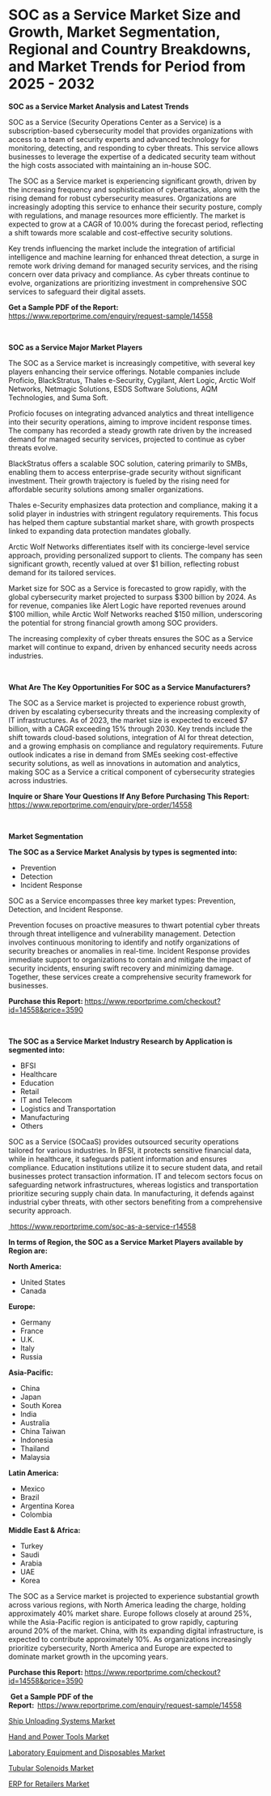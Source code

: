 <p><h1>SOC as a Service Market Size and Growth, Market Segmentation, Regional and Country Breakdowns, and Market Trends for Period from 2025 -  2032</h1></p><p><strong>SOC as a Service Market Analysis and Latest Trends</strong></p>
<p><p>SOC as a Service (Security Operations Center as a Service) is a subscription-based cybersecurity model that provides organizations with access to a team of security experts and advanced technology for monitoring, detecting, and responding to cyber threats. This service allows businesses to leverage the expertise of a dedicated security team without the high costs associated with maintaining an in-house SOC. </p><p>The SOC as a Service market is experiencing significant growth, driven by the increasing frequency and sophistication of cyberattacks, along with the rising demand for robust cybersecurity measures. Organizations are increasingly adopting this service to enhance their security posture, comply with regulations, and manage resources more efficiently. The market is expected to grow at a CAGR of 10.00% during the forecast period, reflecting a shift towards more scalable and cost-effective security solutions.</p><p>Key trends influencing the market include the integration of artificial intelligence and machine learning for enhanced threat detection, a surge in remote work driving demand for managed security services, and the rising concern over data privacy and compliance. As cyber threats continue to evolve, organizations are prioritizing investment in comprehensive SOC services to safeguard their digital assets.</p></p>
<p><strong>Get a Sample PDF of the Report:&nbsp;</strong> <a href="https://www.reportprime.com/enquiry/request-sample/14558?utm_campaign=2472&utm_medium=2&utm_source=Github&utm_content=ia&utm_term=20032025&utm_id=soc-as-a-service">https://www.reportprime.com/enquiry/request-sample/14558</a></p>
<p>&nbsp;</p>
<p><strong>SOC as a Service Major Market Players</strong></p>
<p><p>The SOC as a Service market is increasingly competitive, with several key players enhancing their service offerings. Notable companies include Proficio, BlackStratus, Thales e-Security, Cygilant, Alert Logic, Arctic Wolf Networks, Netmagic Solutions, ESDS Software Solutions, AQM Technologies, and Suma Soft. </p><p>Proficio focuses on integrating advanced analytics and threat intelligence into their security operations, aiming to improve incident response times. The company has recorded a steady growth rate driven by the increased demand for managed security services, projected to continue as cyber threats evolve.</p><p>BlackStratus offers a scalable SOC solution, catering primarily to SMBs, enabling them to access enterprise-grade security without significant investment. Their growth trajectory is fueled by the rising need for affordable security solutions among smaller organizations.</p><p>Thales e-Security emphasizes data protection and compliance, making it a solid player in industries with stringent regulatory requirements. This focus has helped them capture substantial market share, with growth prospects linked to expanding data protection mandates globally.</p><p>Arctic Wolf Networks differentiates itself with its concierge-level service approach, providing personalized support to clients. The company has seen significant growth, recently valued at over $1 billion, reflecting robust demand for its tailored services.</p><p>Market size for SOC as a Service is forecasted to grow rapidly, with the global cybersecurity market projected to surpass $300 billion by 2024. As for revenue, companies like Alert Logic have reported revenues around $100 million, while Arctic Wolf Networks reached $150 million, underscoring the potential for strong financial growth among SOC providers.</p><p>The increasing complexity of cyber threats ensures the SOC as a Service market will continue to expand, driven by enhanced security needs across industries.</p></p>
<p>&nbsp;</p>
<p><strong>What Are The Key Opportunities For SOC as a Service Manufacturers?</strong></p>
<p><p>The SOC as a Service market is projected to experience robust growth, driven by escalating cybersecurity threats and the increasing complexity of IT infrastructures. As of 2023, the market size is expected to exceed $7 billion, with a CAGR exceeding 15% through 2030. Key trends include the shift towards cloud-based solutions, integration of AI for threat detection, and a growing emphasis on compliance and regulatory requirements. Future outlook indicates a rise in demand from SMEs seeking cost-effective security solutions, as well as innovations in automation and analytics, making SOC as a Service a critical component of cybersecurity strategies across industries.</p></p>
<p><strong>Inquire or Share Your Questions If Any Before Purchasing This Report:</strong> <a href="https://www.reportprime.com/enquiry/pre-order/14558?utm_campaign=2472&utm_medium=2&utm_source=Github&utm_content=ia&utm_term=20032025&utm_id=soc-as-a-service">https://www.reportprime.com/enquiry/pre-order/14558</a></p>
<p>&nbsp;</p>
<p><strong>Market Segmentation</strong></p>
<p><strong>The SOC as a Service Market Analysis by types is segmented into:</strong></p>
<p><ul><li>Prevention</li><li>Detection</li><li>Incident Response</li></ul></p>
<p><p>SOC as a Service encompasses three key market types: Prevention, Detection, and Incident Response. </p><p>Prevention focuses on proactive measures to thwart potential cyber threats through threat intelligence and vulnerability management. Detection involves continuous monitoring to identify and notify organizations of security breaches or anomalies in real-time. Incident Response provides immediate support to organizations to contain and mitigate the impact of security incidents, ensuring swift recovery and minimizing damage. Together, these services create a comprehensive security framework for businesses.</p></p>
<p><strong>Purchase this Report:&nbsp;</strong><a href="https://www.reportprime.com/checkout?id=14558&price=3590&utm_campaign=2472&utm_medium=2&utm_source=Github&utm_content=ia&utm_term=20032025&utm_id=soc-as-a-service">https://www.reportprime.com/checkout?id=14558&price=3590</a></p>
<p>&nbsp;</p>
<p><strong>The SOC as a Service Market Industry Research by Application is segmented into:</strong></p>
<p><ul><li>BFSI</li><li>Healthcare</li><li>Education</li><li>Retail</li><li>IT and Telecom</li><li>Logistics and Transportation</li><li>Manufacturing</li><li>Others</li></ul></p>
<p><p>SOC as a Service (SOCaaS) provides outsourced security operations tailored for various industries. In BFSI, it protects sensitive financial data, while in healthcare, it safeguards patient information and ensures compliance. Education institutions utilize it to secure student data, and retail businesses protect transaction information. IT and telecom sectors focus on safeguarding network infrastructures, whereas logistics and transportation prioritize securing supply chain data. In manufacturing, it defends against industrial cyber threats, with other sectors benefiting from a comprehensive security approach.</p></p>
<p><a href="https://www.reportprime.com/soc-as-a-service-r14558?utm_campaign=2472&utm_medium=2&utm_source=Github&utm_content=ia&utm_term=20032025&utm_id=soc-as-a-service">&nbsp;https://www.reportprime.com/soc-as-a-service-r14558</a></p>
<p><strong>In terms of Region, the SOC as a Service Market Players available by Region are:</strong></p>
<p>
    <p> <strong> North America: </strong>
        <ul>
            <li>United States</li>
            <li>Canada</li>
        </ul>
        </p> 
    <p> <strong> Europe: </strong>
        <ul>
            <li>Germany</li>
            <li>France</li>
            <li>U.K.</li>
            <li>Italy</li>
            <li>Russia</li>
        </ul>
        </p> 
    <p> <strong> Asia-Pacific: </strong>
        <ul>
            <li>China</li>
            <li>Japan</li>
            <li>South Korea</li>
            <li>India</li>
            <li>Australia</li>
            <li>China Taiwan</li>
            <li>Indonesia</li>
            <li>Thailand</li>
            <li>Malaysia</li>
        </ul>
        </p> 
    <p> <strong> Latin America: </strong>
        <ul>
            <li>Mexico</li>
            <li>Brazil</li>
            <li>Argentina Korea</li>
            <li>Colombia</li>
        </ul>
        </p> 
    <p> <strong> Middle East & Africa: </strong>
        <ul>
            <li>Turkey</li>
            <li>Saudi</li>
            <li>Arabia</li>
            <li>UAE</li>
            <li>Korea</li>
        </ul>
    </p>
    </p>
<p><p>The SOC as a Service market is projected to experience substantial growth across various regions, with North America leading the charge, holding approximately 40% market share. Europe follows closely at around 25%, while the Asia-Pacific region is anticipated to grow rapidly, capturing around 20% of the market. China, with its expanding digital infrastructure, is expected to contribute approximately 10%. As organizations increasingly prioritize cybersecurity, North America and Europe are expected to dominate market growth in the upcoming years.</p></p>
<p><strong>Purchase this Report: </strong><a href="https://www.reportprime.com/checkout?id=14558&price=3590&utm_campaign=2472&utm_medium=2&utm_source=Github&utm_content=ia&utm_term=20032025&utm_id=soc-as-a-service">https://www.reportprime.com/checkout?id=14558&price=3590</a></p>
<p>&nbsp;<strong>Get a Sample PDF of the Report:&nbsp;&nbsp;</strong><a href="https://www.reportprime.com/enquiry/request-sample/14558?utm_campaign=2472&utm_medium=2&utm_source=Github&utm_content=ia&utm_term=20032025&utm_id=soc-as-a-service">https://www.reportprime.com/enquiry/request-sample/14558</a></p>
<p><strong></strong></p>
<p><p><a href="https://www.linkedin.com/pulse/ship-unloading-systems-market-growth-from-2025-2032-projected-vawgf?utm_campaign=2472&utm_medium=2&utm_source=Github&utm_content=ia&utm_term=20032025&utm_id=soc-as-a-service">Ship Unloading Systems Market</a></p><p><a href="https://www.linkedin.com/pulse/revenue-analysis-growth-forecast-hand-power-tools-market-jqfdf?utm_campaign=2472&utm_medium=2&utm_source=Github&utm_content=ia&utm_term=20032025&utm_id=soc-as-a-service">Hand and Power Tools Market</a></p><p><a href="https://github.com/fallalenoswG/Market-Research-Report-List-1/blob/main/laboratory-equipment-and-disposables-market.md?utm_campaign=2472&utm_medium=2&utm_source=Github&utm_content=ia&utm_term=20032025&utm_id=soc-as-a-service">Laboratory Equipment and Disposables Market</a></p><p><a href="https://www.linkedin.com/pulse/understanding-tubular-solenoids-market-key-insights-projected-yhz1f?utm_campaign=2472&utm_medium=2&utm_source=Github&utm_content=ia&utm_term=20032025&utm_id=soc-as-a-service">Tubular Solenoids Market</a></p><p><a href="https://github.com/haagarocapmj/Market-Research-Report-List-1/blob/main/erp-for-retailers-market.md?utm_campaign=2472&utm_medium=2&utm_source=Github&utm_content=ia&utm_term=20032025&utm_id=soc-as-a-service">ERP for Retailers Market</a></p></p>